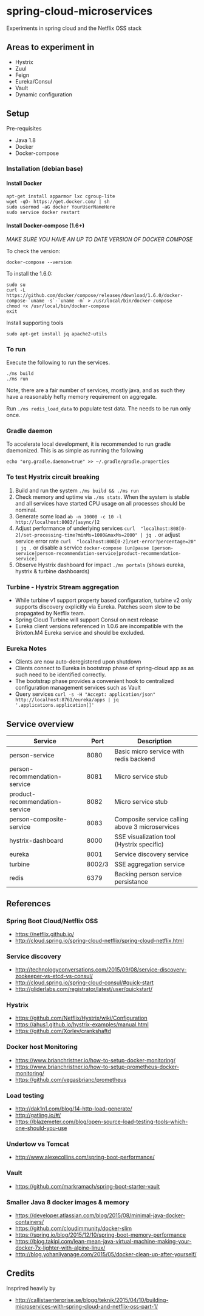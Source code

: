 # spring-cloud-microservices
Experiments in spring cloud and the Netflix OSS stack

## Areas to experiment in
- Hystrix
- Zuul
- Feign
- Eureka/Consul
- Vault
- Dynamic configuration

## Setup

Pre-requisites
- Java 1.8
- Docker
- Docker-compose

### Installation (debian base)

#### Install Docker

    apt-get install apparmor lxc cgroup-lite
    wget -qO- https://get.docker.com/ | sh
    sudo usermod -aG docker YourUserNameHere
    sudo service docker restart

#### Install Docker-compose  (1.6+)

*MAKE SURE YOU HAVE AN UP TO DATE VERSION OF DOCKER COMPOSE*

To check the version:

    docker-compose --version

To install the 1.6.0:

    sudo su
    curl -L https://github.com/docker/compose/releases/download/1.6.0/docker-compose-`uname -s`-`uname -m` > /usr/local/bin/docker-compose
    chmod +x /usr/local/bin/docker-compose
    exit

Install supporting tools

    sudo apt-get install jq apache2-utils

### To run

Execute the following to run the services.

    ./ms build
    ./ms run

Note, there are a fair number of services, mostly java, and as such they have a reasonably hefty memory requirement on aggregate.

Run `./ms redis_load_data` to populate test data.  The needs to be run only once.

### Gradle daemon

To accelerate local development, it is recommended to run gradle daemonized.  This is as simple as running the following

    echo "org.gradle.daemon=true" >> ~/.gradle/gradle.properties

### To test Hystrix circuit breaking

1. Build and run the system `./ms build && ./ms run`
2. Check memory and uptime via `./ms stats`.  When the system is stable and all services have started CPU usage on all processes should be nominal.
3. Generate some load `ab -n 10000 -c 10 -l http://localhost:8083/[async/]2`
4. Adjust performance of underlying services
    `curl  "localhost:808[0-2]/set-processing-time?minMs=1000&maxMs=2000" | jq .`
   or adjust service error rate
    `curl  "localhost:808[0-2]/set-error?percentage=20" | jq .`
   or disable a service
    `docker-compose [un]pause [person-service|person-recommendation-service|product-recommendation-service]`
5. Observe Hystrix dashboard for impact `./ms portals` (shows eureka, hystrix & turbine dashboards)

### Turbine - Hystrix Stream aggregation

- While turbine v1 support property based configuration, turbine v2 only supports discovery explicitly via Eureka.  Patches seem slow to be propagated by Netflix team.
 - Spring Cloud Turbine will support Consul on next release
- Eureka client versions referenced in 1.0.6 are incompatible with the Brixton.M4 Eureka service and should be excluded.

### Eureka Notes

- Clients are now auto-deregistered upon shutdown
- Clients connect to Eureka in bootstrap phase of spring-cloud app as as such need to be identified correctly.
 - The bootstrap phase provides a convenient hook to centralized configuration management services such as Vault
 - Query services `curl -s -H "Accept: application/json" http://localhost:8761/eureka/apps | jq '.applications.application[]'`

## Service overview

| Service                        | Port   | Description  |
| -------------                  | ------ | ------------ |
| person-service                 | 8080   | Basic micro service with redis backend |
| person-recommendation-service  | 8081   | Micro service stub |
| product-recommendation-service | 8082   | Micro service stub |
| person-composite-service       | 8083   | Composite service calling above 3 microservices |
| hystrix-dashboard              | 8000   | SSE visualization tool (Hystrix specific) |
| eureka                         | 8001   | Service discovery service |
| turbine                        | 8002/3 | SSE aggregation service |
| redis                          | 6379   | Backing person service persistance |

## References

### Spring Boot Cloud/Netflix OSS
- https://netflix.github.io/
- http://cloud.spring.io/spring-cloud-netflix/spring-cloud-netflix.html

### Service discovery
- http://technologyconversations.com/2015/09/08/service-discovery-zookeeper-vs-etcd-vs-consul/
- http://cloud.spring.io/spring-cloud-consul/#quick-start
- http://gliderlabs.com/registrator/latest/user/quickstart/

### Hystrix
- https://github.com/Netflix/Hystrix/wiki/Configuration
- https://ahus1.github.io/hystrix-examples/manual.html
- https://github.com/Xorlev/crankshaftd

### Docker host Monitoring
- https://www.brianchristner.io/how-to-setup-docker-monitoring/
- https://www.brianchristner.io/how-to-setup-prometheus-docker-monitoring/
- https://github.com/vegasbrianc/prometheus

### Load testing
- http://dak1n1.com/blog/14-http-load-generate/
- http://gatling.io/#/
- https://blazemeter.com/blog/open-source-load-testing-tools-which-one-should-you-use

### Undertow vs Tomcat
- http://www.alexecollins.com/spring-boot-performance/

### Vault
- https://github.com/markramach/spring-boot-starter-vault

### Smaller Java 8 docker images & memory
- https://developer.atlassian.com/blog/2015/08/minimal-java-docker-containers/
- https://github.com/cloudimmunity/docker-slim
- https://spring.io/blog/2015/12/10/spring-boot-memory-performance
- https://blog.takipi.com/lean-mean-java-virtual-machine-making-your-docker-7x-lighter-with-alpine-linux/
- http://blog.yohanliyanage.com/2015/05/docker-clean-up-after-yourself/

## Credits

Insprired heavily by
- http://callistaenterprise.se/blogg/teknik/2015/04/10/building-microservices-with-spring-cloud-and-netflix-oss-part-1/
